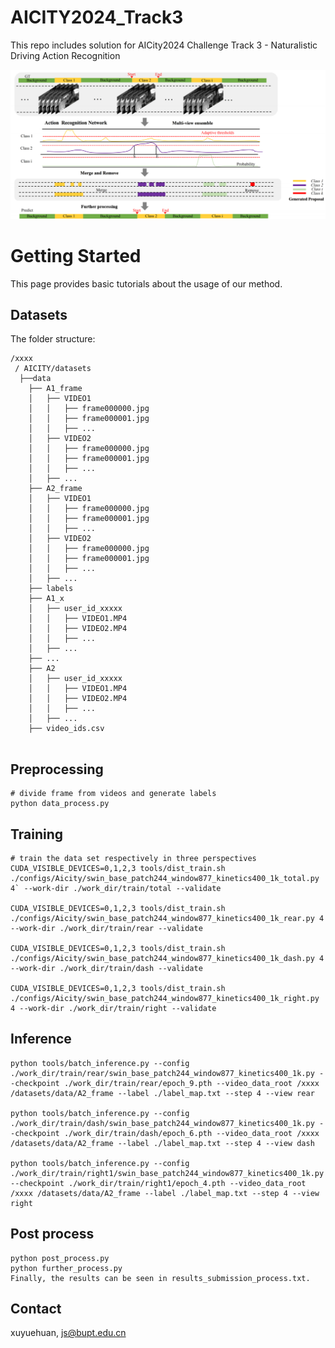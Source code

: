 # AICITY2024_Track3
This repo includes solution for AICity2024 Challenge Track 3 -  Naturalistic Driving Action Recognition


![framework.png](framework.png)



# Getting Started

This page provides basic tutorials about the usage of our method.


<!-- TOC -->

## Datasets

The folder structure:

```
/xxxx
 / AICITY/datasets
  ├──data
    ├── A1_frame
    │   ├── VIDEO1
    │   │   ├── frame000000.jpg
    │   │   ├── frame000001.jpg
    │   │   ├── ...
    │   ├── VIDEO2
    │   │   ├── frame000000.jpg
    │   │   ├── frame000001.jpg
    │   │   ├── ...
    │   ├── ...
    ├── A2_frame
    │   ├── VIDEO1
    │   │   ├── frame000000.jpg
    │   │   ├── frame000001.jpg
    │   │   ├── ...
    │   ├── VIDEO2
    │   │   ├── frame000000.jpg
    │   │   ├── frame000001.jpg
    │   │   ├── ...
    │   ├── ...
    ├── labels
    ├── A1_x
    │   ├── user_id_xxxxx
    │   │   ├── VIDEO1.MP4
    │   │   ├── VIDEO2.MP4
    │   │   ├── ...
    │   ├── ...
    ├── ...
    ├── A2
    │   ├── user_id_xxxxx
    │   │   ├── VIDEO1.MP4
    │   │   ├── VIDEO2.MP4
    │   │   ├── ...
    │   ├── ...
    ├── video_ids.csv
 

```

## Preprocessing

```shell
# divide frame from videos and generate labels
python data_process.py 
```

## Training

```shell
# train the data set respectively in three perspectives
CUDA_VISIBLE_DEVICES=0,1,2,3 tools/dist_train.sh ./configs/Aicity/swin_base_patch244_window877_kinetics400_1k_total.py 4` --work-dir ./work_dir/train/total --validate

CUDA_VISIBLE_DEVICES=0,1,2,3 tools/dist_train.sh ./configs/Aicity/swin_base_patch244_window877_kinetics400_1k_rear.py 4 --work-dir ./work_dir/train/rear --validate

CUDA_VISIBLE_DEVICES=0,1,2,3 tools/dist_train.sh ./configs/Aicity/swin_base_patch244_window877_kinetics400_1k_dash.py 4 --work-dir ./work_dir/train/dash --validate

CUDA_VISIBLE_DEVICES=0,1,2,3 tools/dist_train.sh ./configs/Aicity/swin_base_patch244_window877_kinetics400_1k_right.py 4 --work-dir ./work_dir/train/right --validate

```

## Inference

```shell
python tools/batch_inference.py --config ./work_dir/train/rear/swin_base_patch244_window877_kinetics400_1k.py --checkpoint ./work_dir/train/rear/epoch_9.pth --video_data_root /xxxx /datasets/data/A2_frame --label ./label_map.txt --step 4 --view rear

python tools/batch_inference.py --config ./work_dir/train/dash/swin_base_patch244_window877_kinetics400_1k.py --checkpoint ./work_dir/train/dash/epoch_6.pth --video_data_root /xxxx /datasets/data/A2_frame --label ./label_map.txt --step 4 --view dash

python tools/batch_inference.py --config ./work_dir/train/right1/swin_base_patch244_window877_kinetics400_1k.py --checkpoint ./work_dir/train/right1/epoch_4.pth --video_data_root /xxxx /datasets/data/A2_frame --label ./label_map.txt --step 4 --view right
```

## Post process

```shell
python post_process.py 
python further_process.py 
Finally, the results can be seen in results_submission_process.txt.
```


## Contact
xuyuehuan, js@bupt.edu.cn

